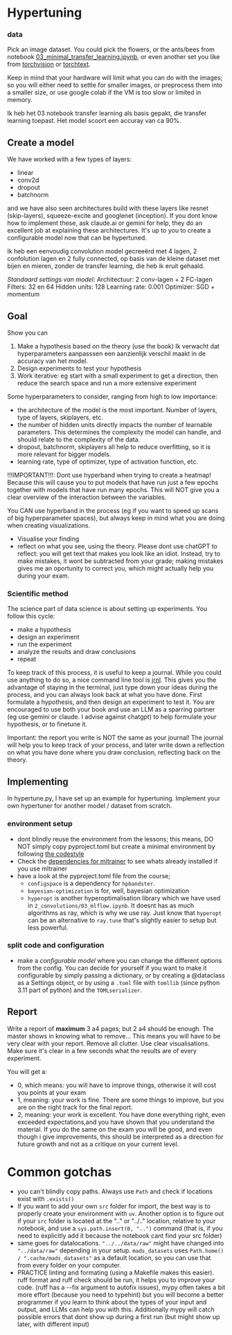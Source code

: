 # Hypertuning
### data
Pick an image dataset.
You could pick the flowers, or the ants/bees from notebook [03_minimal_transfer_learning.ipynb](https://github.com/raoulg/MADS-MachineLearning-course/blob/master/notebooks/4_tuning_networks/03_minimal_transfer_learning.ipynb), or even another set you like from [torchvision](https://pytorch.org/vision/0.8/datasets.html) or [torchtext](https://pytorch.org/text/stable/datasets.html#imdb).

Keep in mind that your hardware will limit what you can do with the images; so you will either need to settle for smaller images, or preprocess them into a smaller size, or use google colab if the VM is too slow or limited in memory.

Ik heb het 03 notebook transfer learning als basis gepakt, die transfer learning toepast. Het model scoort een accuray van ca 90%.

## Create a model
We have worked with a few types of layers:
- linear
- conv2d
- dropout
- batchnorm

and we have also seen architectures build with these layers like resnet (skip-layers), squeeze-excite and googlenet (inception). If you dont know how to implement these, ask claude.ai or gemini for help, they do an excellent job at explaining these architectures.
It's up to you to create a configurable model now that can be hypertuned.

Ik heb een eenvoudig convolution model gecreeërd met 4 lagen, 2 confolution lagen en 2 fully connected, op basis van de kleine dataset met bijen en mieren, zonder de transfer learning, die heb ik eruit gehaald. 

*Standaard settings van model:*
Architectuur: 2 conv-lagen + 2 FC-lagen
Filters: 32 en 64
Hidden units: 128
Learning rate: 0.001
Optimizer: SGD + momentum

## Goal

Show you can
1. Make a hypothesis based on the theory (use the book)
   Ik verwacht dat hyperparameters aanpasssen een aanzienlijk verschil maakt in de accuracy van het model.
1. Design experiments to test your hypothesis
1. Work iterative: eg start with a small experiment to get a direction, then reduce the search space and run a more extensive experiment

Some hyperparameters to consider, ranging from high to low importance:
- the architecture of the model is the most important. Number of layers, type of layers, skiplayers, etc.
- the number of hidden units directly impacts the number of learnable parameters. This determines the complexity the model can handle, and should relate to the complexity of the data.
- dropout, batchnorm, skiplayers all help to reduce overfitting, so it is more relevant for bigger models.
- learning rate, type of optimizer, type of activation function, etc.

!!!IMPORTANT!!!: Dont use hyperband when trying to create a heatmap! Because this will cause you to put models that have run just a few epochs together with models that have run many epochs. This will NOT give you a clear overview of the interaction between the variables.

You CAN use hyperband in the process (eg if you want to speed up scans of big hyperparameter spaces), but always keep in mind what you are doing when creating visualizations.

- Visualise your finding
- reflect on what you see, using the theory. Please dont use chatGPT to reflect: you will get text that makes you look like an idiot. Instead, try to make mistakes, it wont be subtracted from your grade; making mistakes gives me an oportunity to correct you, which might actually help you during your exam.

### Scientific method
The science part of data science is about setting up experiments. You follow this cycle:
- make a hypothesis
- design an experiment
- run the experiment
- analyze the results and draw conclusions
- repeat

To keep track of this process, it is useful to keep a journal. While you could use anything to do so, a nice command line tool is [jrnl](https://jrnl.sh/en/stable/). This gives you the advantage of staying in the terminal, just type down your ideas during the process, and you can always look back at what you have done.
First formulate a hypothesis, and then design an experiment to test it. You are encouraged to use both your book and use an LLM as a sparring partner (eg use gemini or claude. I advise against chatgpt) to help formulate your hypothesis, or to finetune it.

Important: the report you write is NOT the same as your journal! The journal will help you to keep track of your process, and later write down a reflection on what you have done where you draw conclusion, reflecting back on the theory.


## Implementing
In hypertune.py, I have set up an example for hypertuning.
Implement your own hypertuner for another model / dataset from scratch.

### environment setup
- dont blindly reuse the environment from the lessons; this means, DO NOT simply copy pyproject.toml but create a minimal environment by following [the codestyle](https://github.com/raoulg/codestyle/blob/main/docs/make_a_module.md)
- Check the [dependencies for mltrainer](https://github.com/raoulg/mltrainer/blob/main/pyproject.toml) to see whats already installed if you use mltrainer
- have a look at the pyproject.toml file from the course;
    - `configspace` is a dependency for `hpbandster`.
    - `bayesian-optimization` is for, well, bayesian optimization
    - `hyperopt` is another hyperoptimalisation library which we have used in `2_convolutions/03_mlflow.ipynb`. It doesnt has as much algorithms as ray, which is why we use ray. Just know that `hyperopt` can be an alternative to `ray.tune` that's slightly easier to setup but less powerful.

### split code and configuration
- make a *configurable model* where you can change the different options from the config. You can decide for yourself if you want to make it configurable by simply passing a dictionary, or by creating a @dataclass as a Settings object, or by using a `.toml` file with `tomllib` (since python 3.11 part of python) and the `TOMLserializer`.

## Report
Write a report of **maximum** 3 a4 pages; but 2 a4 should be enough. The master shows in knowing what to remove...
This means you will have to be very clear with your report. Remove all clutter. Use clear visualisations. Make sure it's clear in a few seconds what the results are of every experiment.

You will get a:
- 0, which means: you will have to improve things, otherwise it will cost you points at your exam
- 1, meaning: your work is fine. There are some things to improve, but you are on the right track for the final report.
- 2, meaning: your work is excellent. You have done everything right, even exceeded expectations,and you have shown that you understand the material. If you do the same on the exam you will be good, and even though i give improvements, this should be interpreted as a direction for future growth and not as a critique on your current level.

# Common gotchas
- you can't blindly copy paths. Always use `Path` and check if locations exist with `.exists()`
- If you want to add your own `src` folder for import, the best way is to properly create your environment with `uv`. Another option is to figure out if your `src` folder is located at the ".." or "../.." location, relative to your notebook, and use a `sys.path.insert(0, "..")` command (that is, if you need to explicitly add it because the notebook cant find your src folder)
- same goes for datalocations. `"../../data/raw"` might have changed into `"../data/raw"` depending in your setup. `mads_datasets` uses `Path.home() / ".cache/mads_datasets"` as a default location, so you can use that from every folder on your computer.
- PRACTICE linting and formating (using a Makefile makes this easier). ruff format and ruff check should be run, it helps you to improve your code. (ruff has a --fix argument to autofix issues), mypy often takes a bit more effort (because you need to typehint) but you will become a better programmer if you learn to think about the types of your input and output, and LLMs can help you with this. Additionally mypy will catch possible errors that dont show up during a first run (but might show up later, with different input)

